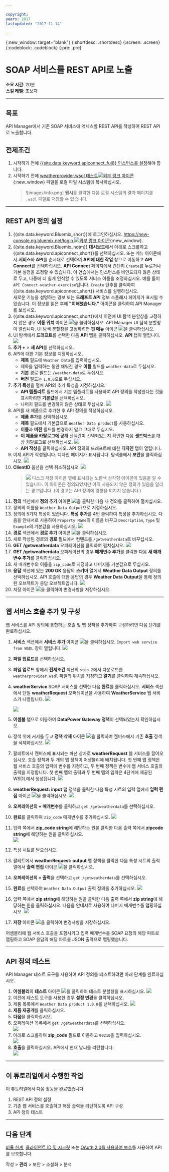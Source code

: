 ```yaml
---

copyright:
years: 2017
lastupdated: "2017-11-14"

---
```


{:new_window: target="blank"}
{:shortdesc: .shortdesc}
{:screen: .screen}
{:codeblock: .codeblock}
{:pre: .pre}
 

# SOAP 서비스를 REST API로 노출
**소요 시간**: 20분  
**스킬 레벨**: 초보자  

---
## 목표
API Manager에서 기존 SOAP 서비스에 액세스할 REST API를 작성하여 REST API로 노출합니다.

## 전제조건
1. 시작하기 전에 [{{site.data.keyword.apiconnect_full}} 인스턴스를 설정](tut_prereq_set_up_apic_instance.html)해야 합니다.
2. 시작하기 전에 [weatherprovider.wsdl 테스트![외부 링크 아이콘](../../../icons/launch-glyph.svg "외부 링크 아이콘")](https://raw.githubusercontent.com/IBM-Bluemix-Docs/apiconnect/master/tutorials/weatherprovider.wsdl){:new_window} 파일을 로컬 파일 시스템에 복사하십시오.
	>![images/info.png]
	>**원시**를 클릭한 다음 로컬 시스템의 결과 페이지를 `.wsdl` 파일로 저장할 수 있습니다.

---
## REST API 정의 설정
1. {{site.data.keyword.Bluemix_short}}에 로그인하십시오. [https://new-console.ng.bluemix.net/login ![외부 랑크 아이콘](../../../icons/launch-glyph.svg "외부 링크 아이콘")](https://new-console.ng.bluemix.net/login){:new_window}.
2. {{site.data.keyword.Bluemix_notm}} **대시보드**에서 아래로 스크롤하고 {{site.data.keyword.apiconnect_short}}를 선택하십시오. 또는 메뉴 아이콘에서 **서비스**와 **API**를 순서대로 선택하여 **API에 대한 작업** 창으로 이동하고 **API Connect**를 선택하십시오. **API Connect** 페이지에서 간단히 `Create`를 누르거나 기본 설정을 조정할 수 있습니다. 이 연습에서는 인스턴스를 바인드되지 않은 상태로 두고, 나중에 더 쉽게 인식할 수 있도록 서비스 이름을 조정하십시오. 예를 들어 `API Connect-weather-exercise`입니다.
`Create` 단추를 클릭하여 {{site.data.keyword.apiconnect_short}} 서비스를 실행하십시오.  
새로운 기능을 설명하는 경보 또는 **드래프트 API** 정보 스플래시 페이지가 표시될 수 있습니다. 이 정보를 읽은 후에 **"이해했습니다."** 아이콘을 클릭하여 API Manager를 보십시오.
3. {{site.data.keyword.apiconnect_short}}에서 이전에 UI 탐색 분할창을 고정하지 않은 경우 **이동 위치** 아이콘 ![](images/navigate-to.png)을 클릭하십시오. API Manager UI 탐색 분할창이 열립니다. UI 탐색 분할창을 고정하려면 **핀 메뉴** 아이콘 ![](images/pinned.png)을 클릭하십시오.
4. UI 탐색에서 **드래프트**를 선택한 다음 **API** 탭을 클릭하십시오. **API** 탭이 열립니다.
	![](images/drafts-api-1.png)
5. **추가 +** > **새 API**를 선택하십시오.
6. API에 대한 기본 정보를 지정하십시오.
	- **제목** 필드에 `Weather Data`를 입력하십시오.
	- 제목을 입력하는 동안 채워진 경우 **이름** 필드를 `weather-data`로 두십시오.	
	- **기본** 경로 필드는 `/weather-data`로 두십시오.
	- **버전** 필드는 `1.0.0`으로 두십시오.
7. **추가 특성**을 펼쳐 API의 추가 특성을 지정하십시오.
	- **API 템플리트** 필드에서 기본 템플리트를 사용하여 API 정의를 작성한다는 것을 표시하려면 **기본값**을 선택하십시오.
	- 나머지 필드를 변경하지 않은 상태로 두십시오.
![](images/new-api-1.png)
8. API를 새 제품으로 추가한 후 API 정의를 작성하십시오.
	- **제품 추가**를 선택하십시오.
	- **제목** 필드에서 기본값으로 `Weather Data product`를 사용하십시오.
	- **이름**과 **버전** 필드를 변경하지 말고 그대로 두십시오.
	- **이 제품을 카탈로그에 공개** 선택란이 선택되었는지 확인한 다음 **샌드박스**를 대상 카탈로그로 선택하십시오.
	![](images/new-api-2.png)
	- **API 작성**을 클릭하십시오.  API 정의의 드래프트에 대한 **디자인** 탭이 열립니다.
9. 이제 API가 작성됩니다. 디자인 페이지가 표시됩니다. 탐색줄에서 **보안**을 클릭하십시오.
![](images/api-security-1.png)
10. **ClientID** 옵션을 선택 취소하십시오.
![](images/api-security-2.png)
	>![](images/info.png)
	>디스크 저장 아이콘 옆에 표시되는 노란색 삼각형 아이콘이 있음을 알 수 있습니다.  이 아이콘은 정의되었지만 아직 사용되지 않은 정의가 있음을 알리는 경고입니다. (이 경고는 API 정의에 영향을 미치지 않습니다.)
11. **정의** 섹션에서 **정의 추가** 아이콘 ![](images/add-icon.png)을 클릭한 다음 새 정의를 클릭하여 펼치십시오.
12. 정의의 이름을 `Weather Data Output`으로 지정하십시오.
13. 정의에 5가지 특성이 있습니다. **특성 추가**를 4번 클릭하여 특성을 추가하십시오. 다음을 안내서로 사용하여 `Property Name`의 이름을 바꾸고 `Description`, `Type` 및 `Example`의 기본값을 사용하십시오.
	![](images/definition-new-1.png)
14. **경로** 섹션에서 **경로 추가** 아이콘 ![](images/add-icon.png)을 클릭하십시오.
15. 새로 작성된 경로의 **경로** 필드에서 컨텐츠를 `/getweatherdata`로 바꾸십시오.
16. **GET /getweatherdata** 오퍼레이션을 클릭하여 펼치십시오.
	![](images/path-new-1.png)
17. **GET /getweatherdata** 오퍼레이션의 경우 **매개변수 추가**를 클릭한 다음 **새 매개변수 추가**를 클릭하십시오.
18. 새 매개변수의 이름을 `zip_code`로 지정하고 나머지를 기본값으로 두십시오.
19. **응답** 섹션에 있는 **200 OK** 응답의 **스키마** 열에서 **Weather Data Output** 정의를 선택하십시오. API 호출에 대한 응답의 경우 **Weather Data Output**을 통해 정의된 오브젝트가 응답 오브젝트입니다.
	![](images/path-new-2.png)
20. 저장 아이콘 ![](images/save-icon.png)을 클릭하여 변경사항을 저장하십시오.

---
## 웹 서비스 호출 추가 및 구성
웹 서비스를 API 정의에 통합하는 호출 및 맵 정책을 추가하여 구성하려면 다음 단계를 완료하십시오.
1. **서비스** 섹션에서 **서비스 추가** 아이콘 ![](images/add-icon.png)을 클릭하십시오. `Import web service from WSDL` 창이 열립니다.
	![](images/upload-file-1.png)
2. **파일 업로드**를 선택하십시오.
3. **파일 업로드** 창에서 **전제조건** 섹션의 `step 2`에서 다운로드한 `weatherprovider.wsdl` 파일의 위치를 지정하고 **열기**를 클릭하여 계속하십시오.
4. **weatherService** SOAP 서비스를 선택한 다음 **완료**를 클릭하십시오. **서비스** 섹션에서 단일 **weatherRequest** 오퍼레이션을 사용하여 **WeatherService** 웹 서비스가 나열됩니다.
![](images/upload-file-2.png)

	![](images/services-add-1.png)	
5. **어셈블** 탭으로 이동하여 **DataPower Gateway 정책**이 선택되었는지 확인하십시오.
6. 정책 위에 커서를 두고 **정책 삭제** 아이콘 ![](images/delete-icon.png)을 클릭하여 캔버스에서 기존 **호출** 정책을 삭제하십시오.
 ![](images/delete-invoke-1.png)	
7. 팔레트에서 캔버스에 표시되는 파선 상자로 **weatherRequest** 웹 서비스를 끌어오십시오. 호출 정책과 두 개의 맵 정책이 어셈블리에 배치됩니다. 첫 번째 맵 정책은 웹 서비스 호출의 입력에 변수를 지정하고, 두 번째 정책은 변수에 웹 서비스 호출의 출력을 지정합니다. 첫 번째 맵의 출력과 두 번째 맵의 입력은 4단계에 제공된 WSDL에서 생성됩니다.
 ![](images/services-add-2.png)	
8. **weatherRequest: input** 맵 정책을 클릭한 다음 특성 시트의 입력 열에서 **입력 편집** 아이콘 ![](images/edit-icon.png)을 클릭하십시오.
 ![](images/services-add-3.png)	
9. **오퍼레이션의 + 매개변수**를 클릭하고 `get /getweatherdata`를 선택하십시오.
10. **완료**를 클릭하여 `zip_code` 매개변수를 추가하십시오.
	![](images/webservice-input-1.png)
11. 입력 쪽에서 **zip_code string**에 해당하는 원을 클릭한 다음 출력 쪽에서 **zipcode string**에 해당하는 원을 클릭하십시오.  
	![](images/webservice-input-2.png)
12. 특성 시트를 닫으십시오.
13. 팔레트에서 **weatherRequest: output** 맵 정책을 클릭한 다음 특성 시트의 출력 열에서 **출력 편집** 아이콘 ![](images/edit-icon.png)을 클릭하십시오.
14. **오퍼레이션의 + 출력**을 선택하고 `get /getweatherdata`를 선택하십시오.
15. **완료**를 선택하여 `Weather Data Output` 출력 정의를 추가하십시오.
	![](images/webservice-output-1.png)
16. 입력 쪽에서 **zip string**에 해당하는 원을 클릭한 다음 출력 쪽에서 **zip string**에 해당하는 원을 클릭하십시오. 다음을 안내서로 사용하여 나머지 매개변수를 맵핑하십시오.
 ![](images/webservice-output-2.png)
17. **저장** 아이콘 ![](images/save-icon.png)을 클릭하여 변경사항을 저장하십시오.

어셈블리에 웹 서비스 호출을 포함시키고 입력 매개변수를 SOAP 요청의 해당 파트로 맵핑하고 SOAP 응답의 해당 파트를 JSON 출력으로 맵핑했습니다.

---
## API 정의 테스트
API Manager 테스트 도구를 사용하여 API 정의를 테스트하려면 아래 단계를 완료하십시오.
1. **어셈블리**의 **테스트** 아이콘 ![](images/test-icon.png)을 클릭하여 테스트 분할창을 표시하십시오.
 ![](images/test-pane-1.png)
2. 이전에 테스트 도구를 사용한 경우 **설정 변경**을 클릭하십시오.
3. 제품 목록에서 `Weather Data product 1.0.0`를 선택하십시오.
	![](images/choose-product-1.png)
4. **제품 재공개**를 클릭하십시오.
5. **다음**을 클릭하십시오.
6. 오퍼레이션 목록에서 `get /getweatherdata`를 선택하십시오.  
	![](images/select-operation-1.png)
7. 아래로 스크롤하여 **zip_code** 필드로 이동하고 `90210`을 입력하십시오.  
	![](images/test-api-1.png)
8. **호출**을 클릭하십시오. API에서 현재 날씨를 리턴합니다.  
	![](images/test-api-2.png)

---
## 이 튜토리얼에서 수행한 작업
이 튜토리얼에서 다음 활동을 완료했습니다.
1. REST API 정의 설정
2. 기존 웹 서비스를 호출하고 해당 출력을 리턴하도록 API 구성
3. API 정의 테스트

---

## 다음 단계

[비율 한계](tut_rate_limit.html), [클라이언트 ID 및 시크릿](tut_secure_landing.html) 또는 [OAuth 2.0를 사용하여 보호](tut_secure_oauth_2.html)를 사용하여 API를 보호합니다.

작성 > **관리** > 보안 > 소셜화 > 분석

[important]: ./images/important.png "중요!"
[info]: ./images/info.png "정보"
[troubleshooting]: ./images/troubleshooting.png "문제점 해결" 

